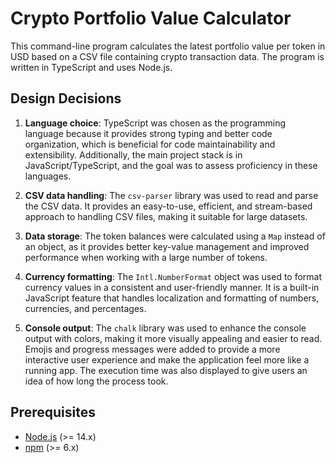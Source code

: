 # Crypto Portfolio Value Calculator

This command-line program calculates the latest portfolio value per token in USD based on a CSV file containing crypto transaction data. The program is written in TypeScript and uses Node.js.

## Design Decisions

1. **Language choice**: TypeScript was chosen as the programming language because it provides strong typing and better code organization, which is beneficial for code maintainability and extensibility. Additionally, the main project stack is in JavaScript/TypeScript, and the goal was to assess proficiency in these languages.

2. **CSV data handling**: The `csv-parser` library was used to read and parse the CSV data. It provides an easy-to-use, efficient, and stream-based approach to handling CSV files, making it suitable for large datasets.

3. **Data storage**: The token balances were calculated using a `Map` instead of an object, as it provides better key-value management and improved performance when working with a large number of tokens.

4. **Currency formatting**: The `Intl.NumberFormat` object was used to format currency values in a consistent and user-friendly manner. It is a built-in JavaScript feature that handles localization and formatting of numbers, currencies, and percentages.

5. **Console output**: The `chalk` library was used to enhance the console output with colors, making it more visually appealing and easier to read. Emojis and progress messages were added to provide a more interactive user experience and make the application feel more like a running app. The execution time was also displayed to give users an idea of how long the process took.

## Prerequisites

- [Node.js](https://nodejs.org/) (>= 14.x)
- [npm](https://www.npmjs.com/) (>= 6.x)
